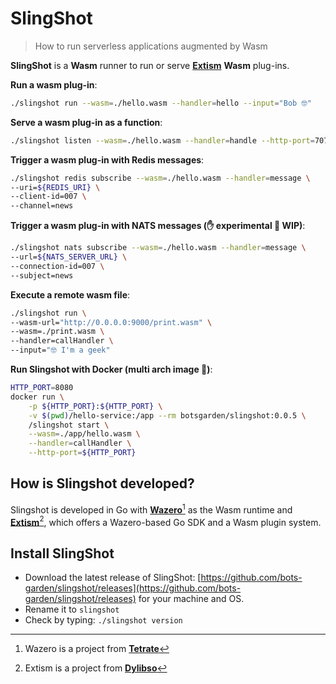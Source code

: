 # SlingShot

> How to run serverless applications augmented by Wasm

**SlingShot** is a **Wasm** runner to run or serve **[Extism](https://extism.org/)** **Wasm** plug-ins.

**Run a wasm plug-in**:
```bash title="Run a wasm plug-in"
./slingshot run --wasm=./hello.wasm --handler=hello --input="Bob 🤓"
```

**Serve a wasm plug-in as a function**:
```bash title="Serve a wasm plug-in as a function"
./slingshot listen --wasm=./hello.wasm --handler=handle --http-port=7070
```

**Trigger a wasm plug-in with Redis messages**:
```bash title="Trigger a wasm plug-in with Redis messages"
./slingshot redis subscribe --wasm=./hello.wasm --handler=message \
--uri=${REDIS_URI} \
--client-id=007 \
--channel=news
```

**Trigger a wasm plug-in with NATS messages (✋ experimental 🚧 WIP)**:
```bash title="Trigger a wasm plug-in with NATS messages (✋ experimental 🚧 WIP)"
./slingshot nats subscribe --wasm=./hello.wasm --handler=message \
--url=${NATS_SERVER_URL} \
--connection-id=007 \
--subject=news
```

**Execute a remote wasm file**:
```bash title="Execute a remote wasm file"
./slingshot run \
--wasm-url="http://0.0.0.0:9000/print.wasm" \
--wasm=./print.wasm \
--handler=callHandler \
--input="🤓 I'm a geek"
```

**Run Slingshot with Docker (multi arch image 🐳)**:
```bash title="Run Slingshot with Docker (multi arch image 🐳)"
HTTP_PORT=8080
docker run \
    -p ${HTTP_PORT}:${HTTP_PORT} \
    -v $(pwd)/hello-service:/app --rm botsgarden/slingshot:0.0.5 \
    /slingshot start \
    --wasm=./app/hello.wasm \
    --handler=callHandler \
    --http-port=${HTTP_PORT} 
```

## How is Slingshot developed?

Slingshot is developed in Go with **[Wazero](https://wazero.io/)**[^1] as the Wasm runtime and **[Extism](https://extism.org/)**[^2], which offers a Wazero-based Go SDK and a Wasm plugin system.

[^1]: Wazero is a project from **[Tetrate](https://tetrate.io/)**
[^2]: Extism is a project from **[Dylibso](https://dylibso.com/)**

## Install SlingShot

- Download the latest release of SlingShot: [https://github.com/bots-garden/slingshot/releases](https://github.com/bots-garden/slingshot/releases) for your machine and OS.
- Rename it to `slingshot`
- Check by typing: `./slingshot version`
